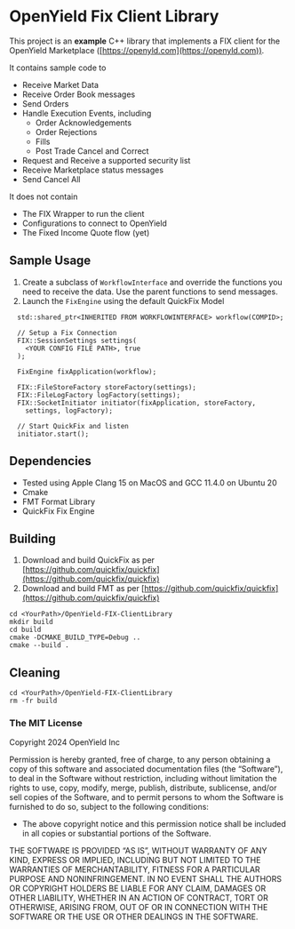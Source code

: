 # OpenYield Fix Client Library

This project is an **example** C++ library that implements a FIX client for the OpenYield Marketplace ([https://openyld.com](https://openyld.com)).

It contains sample code to

- Receive Market Data
- Receive Order Book messages
- Send Orders
- Handle Execution Events, including
    - Order Acknowledgements
    - Order Rejections
    - Fills
    - Post Trade Cancel and Correct
- Request and Receive a supported security list
- Receive Marketplace status messages
- Send Cancel All

It does not contain

- The FIX Wrapper to run the client
- Configurations to connect to OpenYield
- The Fixed Income Quote flow (yet) 

## Sample Usage

1. Create a subclass of `WorkflowInterface` and override the functions you need to receive the data. Use the parent functions to send messages.
2. Launch the `FixEngine` using the default QuickFix Model

```
  std::shared_ptr<INHERITED FROM WORKFLOWINTERFACE> workflow(COMPID>;
  
  // Setup a Fix Connection
  FIX::SessionSettings settings(
    <YOUR CONFIG FILE PATH>, true
  );

  FixEngine fixApplication(workflow);

  FIX::FileStoreFactory storeFactory(settings);
  FIX::FileLogFactory logFactory(settings);
  FIX::SocketInitiator initiator(fixApplication, storeFactory,
    settings, logFactory);

  // Start QuickFix and listen
  initiator.start();
```

## Dependencies

- Tested using Apple Clang 15 on MacOS and GCC 11.4.0 on Ubuntu 20
- Cmake
- FMT Format Library
- QuickFix Fix Engine

## Building

1. Download and build QuickFix as per [https://github.com/quickfix/quickfix](https://github.com/quickfix/quickfix)
2. Download and build FMT as per [https://github.com/quickfix/quickfix](https://github.com/quickfix/quickfix)

```
cd <YourPath>/OpenYield-FIX-ClientLibrary
mkdir build
cd build
cmake -DCMAKE_BUILD_TYPE=Debug ..
cmake --build .
```

## Cleaning

```
cd <YourPath>/OpenYield-FIX-ClientLibrary
rm -fr build
```

### The MIT License

Copyright 2024 OpenYield Inc

Permission is hereby granted, free of charge, to any person obtaining a copy of this software and associated documentation files (the “Software”), to deal in the Software without restriction, including without limitation the rights to use, copy, modify, merge, publish, distribute, sublicense, and/or sell copies of the Software, and to permit persons to whom the Software is furnished to do so, subject to the following conditions:

- The above copyright notice and this permission notice shall be included in all copies or substantial portions of the Software.

THE SOFTWARE IS PROVIDED “AS IS”, WITHOUT WARRANTY OF ANY KIND, EXPRESS OR IMPLIED, INCLUDING BUT NOT LIMITED TO THE WARRANTIES OF MERCHANTABILITY, FITNESS FOR A PARTICULAR PURPOSE AND NONINFRINGEMENT. IN NO EVENT SHALL THE AUTHORS OR COPYRIGHT HOLDERS BE LIABLE FOR ANY CLAIM, DAMAGES OR OTHER LIABILITY, WHETHER IN AN ACTION OF CONTRACT, TORT OR OTHERWISE, ARISING FROM, OUT OF OR IN CONNECTION WITH THE SOFTWARE OR THE USE OR OTHER DEALINGS IN THE SOFTWARE.

